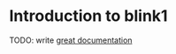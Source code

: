 # Introduction to blink1

TODO: write [great documentation](http://jacobian.org/writing/great-documentation/what-to-write/)
